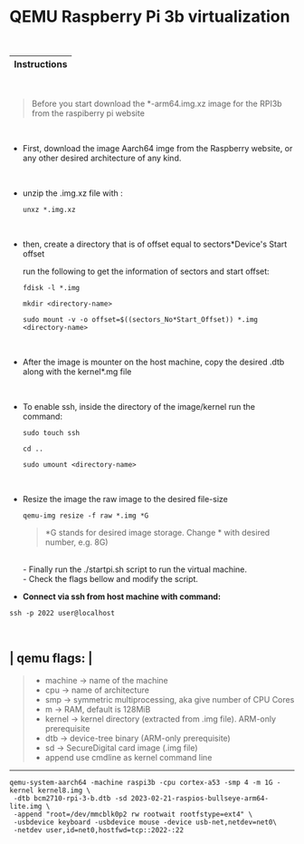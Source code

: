 
# QEMU Raspberry Pi 3b virtualization

<br />

|Instructions|
|---|

<br />

 > Before you start download the *-arm64.img.xz image for the RPI3b from the raspiberry pi website

<br />

 - First, download the image Aarch64 imge from the Raspberry website, or any other desired architecture of any kind.
 
 <br/>

 - unzip the .img.xz file with :
     
     `unxz *.img.xz`

<br/>

- then, create a directory that is of offset equal to sectors*Device's Start offset

     run the following to get the information of sectors and start offset:
     
     `fdisk -l *.img `
     
     `mkdir <directory-name>`

     `sudo mount -v -o offset=$((sectors_No*Start_Offset)) *.img <directory-name>`

<br />

- After the image is mounter on the host machine, copy the desired .dtb along with the kernel*.mg file
  
  <br />
 - To enable ssh, inside the directory of the image/kernel run the command:
     
     `sudo touch ssh`

     `cd ..`

     `sudo umount <directory-name>`

<br />

 - Resize the image the raw image to the desired file-size

   `qemu-img resize -f raw *.img *G`

   > *G stands for desired image storage. Change * with desired number, e.g. 8G)

    <br />
   - Finally run the ./startpi.sh script to run the virtual machine.

    <br />
   - Check the flags bellow and modify the script.

    <br />

- **Connect via ssh from host machine with command:**
 
`ssh -p 2022 user@localhost`

<br />

|  qemu flags: |
-----------------


 >- machine -> name of the machine
 >- cpu     -> name of architecture
 >- smp     -> symmetric multiprocessing, aka give number of CPU Cores
 >- m       -> RAM, default is 128MiB
 >- kernel  -> kernel directory (extracted from .img file). ARM-only prerequisite
 >- dtb     -> device-tree binary (ARM-only prerequisite)
 >- sd      -> SecureDigital card image (.img file)
 >- append   use cmdline as kernel command line

-----

```
qemu-system-aarch64 -machine raspi3b -cpu cortex-a53 -smp 4 -m 1G -kernel kernel8.img \
 -dtb bcm2710-rpi-3-b.dtb -sd 2023-02-21-raspios-bullseye-arm64-lite.img \
 -append "root=/dev/mmcblk0p2 rw rootwait rootfstype=ext4" \
 -usbdevice keyboard -usbdevice mouse -device usb-net,netdev=net0\
 -netdev user,id=net0,hostfwd=tcp::2022-:22
```

